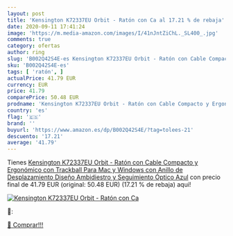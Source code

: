 ```yaml
---
layout: post
title: 'Kensington K72337EU Orbit - Ratón con Ca al 17.21 % de rebaja'
date: 2020-09-11 17:41:24
image: 'https://m.media-amazon.com/images/I/41nJntZiChL._SL400_.jpg'
comments: true
category: ofertas
author: ring
slug: 'B002Q42S4E-es Kensington K72337EU Orbit - Ratón con Cable Compacto y...'
sku: 'B002Q42S4E-es'
tags: [ 'ratón', ]
actualPrice: 41.79 EUR
currency: EUR
price: 41.79
comparePrice: 50.48 EUR
prodname: 'Kensington K72337EU Orbit - Ratón con Cable Compacto y Ergonómico con Trackball  Para Mac y Windows con Anillo de Desplazamiento  Diseño Ambidiestro y Seguimiento Óptico  Azul'
country: 'es'
flag: '🇪🇸'
brand: ''
buyurl: 'https://www.amazon.es/dp/B002Q42S4E/?tag=tolees-21'
descuento: '17.21'
average: '41.79'
---
```


Tienes [Kensington K72337EU Orbit - Ratón con Cable Compacto y Ergonómico con Trackball  Para Mac y Windows con Anillo de Desplazamiento  Diseño Ambidiestro y Seguimiento Óptico  Azul](https://www.amazon.es/dp/B002Q42S4E/?tag=tolees-21) con precio final de  41.79 EUR (original: 50.48 EUR) (17.21 %  de rebaja) aqui!

[![Kensington K72337EU Orbit - Ratón con Ca](https://m.media-amazon.com/images/I/41nJntZiChL._SL400_.jpg)](https://www.amazon.es/dp/B002Q42S4E/?tag=tolees-21)

🔎:


[🛒 Comprar!!!](https://www.amazon.es/dp/B002Q42S4E/?tag=tolees-21)
